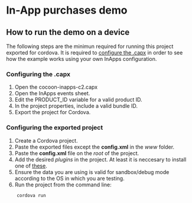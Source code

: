 In-App purchases demo
======================

## How to run the demo on a device

The following steps are the minimun required for running this project exported for cordova. It is required to [configure the .capx](https://github.com/ludei/cocoon-plugins-c2/tree/master/demos/inapps#configuring-the-capx) in order to see how the example works using your own InApps configuration. 

### Configuring the .capx 

1. Open the cocoon-inapps-c2.capx
2. Open the InApps events sheet.  
3. Edit the PRODUCT_ID variable for a valid product ID. 
4. In the project properties, include a valid bundle ID.  
5. Export the project for Cordova. 

### Configuring the exported project

1. Create a Cordova project. 
2. Paste the exported files except the **config.xml** in the *www* folder. 
3. Paste the **config.xml** file on the *root* of the project. 
4. Add the desired *plugins* in the project. At least it is neccesary to install one of [these](https://github.com/ludei/cocoon-plugins-c2#in-app-purchases). 
5. Ensure the data you are using is valid for sandbox/debug mode according to the OS in which you are testing. 
6. Run the project from the command line:
```
	cordova run
```